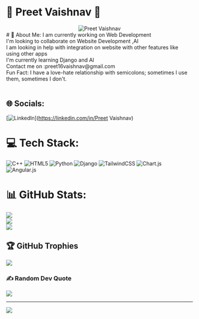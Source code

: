 # 🌟 Preet Vaishnav 🌟
<div align="center">
  <img src="https://fontmeme.com/permalink/230701/c8df5dcb81e6a9be15ceba2d26b1b1b8.png" alt="Preet Vaishnav" border="0">
</div>
# 💫 About Me:
I am currently working on Web Development<br>I'm looking to collaborate on Website Development ,AI<br>I am looking in help with integration on website with other features like using other apps<br>I'm currently learning Django and AI<br>Contact me on :preet16vaishnav@gmail.com<br>Fun Fact: I have a love-hate relationship with semicolons; sometimes I use them, sometimes I don't.<br><br>


## 🌐 Socials:
[![LinkedIn](https://img.shields.io/badge/LinkedIn-%230077B5.svg?logo=linkedin&logoColor=white)](https://linkedin.com/in/Preet Vaishnav) 

# 💻 Tech Stack:
![C++](https://img.shields.io/badge/c++-%2300599C.svg?style=for-the-badge&logo=c%2B%2B&logoColor=white) ![HTML5](https://img.shields.io/badge/html5-%23E34F26.svg?style=for-the-badge&logo=html5&logoColor=white) ![Python](https://img.shields.io/badge/python-3670A0?style=for-the-badge&logo=python&logoColor=ffdd54) ![Django](https://img.shields.io/badge/django-%23092E20.svg?style=for-the-badge&logo=django&logoColor=white) ![TailwindCSS](https://img.shields.io/badge/tailwindcss-%2338B2AC.svg?style=for-the-badge&logo=tailwind-css&logoColor=white) ![Chart.js](https://img.shields.io/badge/chart.js-F5788D.svg?style=for-the-badge&logo=chart.js&logoColor=white) ![Angular.js](https://img.shields.io/badge/angular.js-%23E23237.svg?style=for-the-badge&logo=angularjs&logoColor=white)
# 📊 GitHub Stats:
![](https://github-readme-stats.vercel.app/api?username=PRIXYY&theme=midnight-purple&hide_border=false&include_all_commits=true&count_private=false)<br/>
![](https://github-readme-streak-stats.herokuapp.com/?user=PRIXYY&theme=midnight-purple&hide_border=false)<br/>
![](https://github-readme-stats.vercel.app/api/top-langs/?username=PRIXYY&theme=midnight-purple&hide_border=false&include_all_commits=true&count_private=false&layout=compact)

## 🏆 GitHub Trophies
![](https://github-profile-trophy.vercel.app/?username=PRIXYY&theme=tokyonight&no-frame=false&no-bg=true&margin-w=4)

### ✍️ Random Dev Quote
![](https://quotes-github-readme.vercel.app/api?type=horizontal&theme=tokyonight)

---
[![](https://visitcount.itsvg.in/api?id=PRIXYY&icon=0&color=0)](https://visitcount.itsvg.in)

<!-- Proudly created with GPRM ( https://gprm.itsvg.in ) -->
